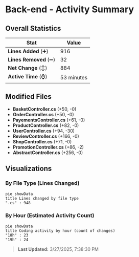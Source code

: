 # Back-end - Activity Summary 

## Overall Statistics

| Stat                   | Value                                                             |
| ---------------------- | ----------------------------------------------------------------- |
| **Lines Added** (➕)   | 916                                          |
| **Lines Removed** (➖) | 32                                        |
| **Net Change** (↕)    | 884                |
| **Active Time** (⌚)   | 53 minutes |


## Modified Files
- **BasketController.cs** (+50, -0)
- **OrderController.cs** (+50, -0)
- **PayementsController.cs** (+61, -0)
- **ProductController.cs** (+82, -0)
- **UserController.cs** (+94, -30)
- **ReviewController.cs** (+166, -0)
- **ShopController.cs** (+71, -0)
- **PromotionController.cs** (+86, -2)
- **AbstractController.cs** (+256, -0)

## Visualizations

### By File Type (Lines Changed)

```mermaid
pie showData
title Lines changed by file type
".cs" : 948
```

### By Hour (Estimated Activity Count)

```mermaid
pie showData
title Coding activity by hour (count of changes)
"18h" : 23
"19h" : 24
```


> **Last Updated:** 3/27/2025, 7:38:30 PM
